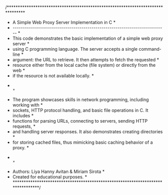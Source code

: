 /********************************************************************************
 * A Simple Web Proxy Server Implementation in C                                *
 * ---------------------------------------------------------------------------- *
 * This code demonstrates the basic implementation of a simple web proxy server *
 * using C programming language. The server accepts a single command-line       *
 * argument: the URL to retrieve. It then attempts to fetch the requested       *
 * resource either from the local cache (file system) or directly from the web  *
 * if the resource is not available locally.                                    *
 *                                                                              *
 * The program showcases skills in network programming, including working with  *
 * sockets, HTTP protocol handling, and basic file operations in C. It includes *
 * functions for parsing URLs, connecting to servers, sending HTTP requests,    *
 * and handling server responses. It also demonstrates creating directories     *
 * for storing cached files, thus mimicking basic caching behavior of a proxy.  *
 *                                                                              *
 * Authors: Liya Hanny Avitan & Miriam Sirota                                   *
 * Created for educational purposes.                                            *
 ********************************************************************************/
